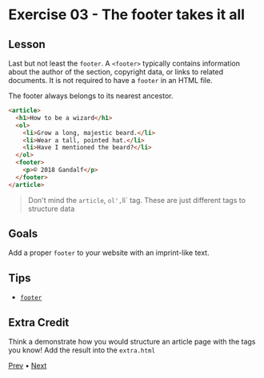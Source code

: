 # Exercise 03 - The footer takes it all

## Lesson

Last but not least the `footer`. A `<footer>` typically contains information about the author of the section, copyright data, or links to related documents.
It is not required to have a `footer` in an HTML file.

The footer always belongs to its nearest ancestor.

```html
<article>
  <h1>How to be a wizard</h1>
  <ol>
    <li>Grow a long, majestic beard.</li>
    <li>Wear a tall, pointed hat.</li>
    <li>Have I mentioned the beard?</li>
  </ol>
  <footer>
    <p>© 2018 Gandalf</p>
  </footer>
</article>
```

> Don't mind the `article`, `ol',`li` tag. These are just different tags to structure data

## Goals

Add a proper `footer` to your website with an imprint-like text.

## Tips

- [`footer`](https://developer.mozilla.org/en-US/docs/Web/HTML/Element/footer)

## Extra Credit

Think a demonstrate how you would structure an article page with the tags you know! Add the result into the `extra.html`

[Prev](../02/README.md) • [Next](../04/README.md)
